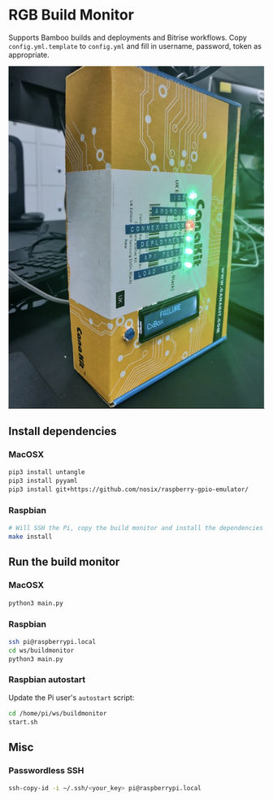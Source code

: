 # RGB Build Monitor

Supports Bamboo builds and deployments and Bitrise workflows. Copy `config.yml.template`
to `config.yml` and fill in username, password, token as appropriate.

![Scheme](https://raw.githubusercontent.com/mlucchini/rgbbuildmonitor/master/docs/colourbox.jpg)

## Install dependencies

### MacOSX

```sh
pip3 install untangle
pip3 install pyyaml
pip3 install git+https://github.com/nosix/raspberry-gpio-emulator/
```

### Raspbian

```sh
# Will SSH the Pi, copy the build monitor and install the dependencies
make install
```

## Run the build monitor

### MacOSX

```sh
python3 main.py
```

### Raspbian

```sh
ssh pi@raspberrypi.local
cd ws/buildmonitor
python3 main.py
```

### Raspbian autostart

Update the Pi user's `autostart` script:

```sh
cd /home/pi/ws/buildmonitor
start.sh
```

## Misc

### Passwordless SSH

```sh
ssh-copy-id -i ~/.ssh/<your_key> pi@raspberrypi.local
```
